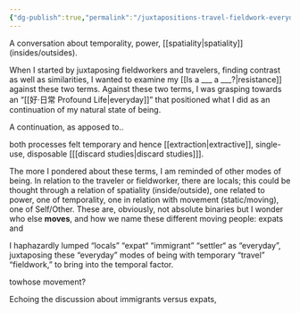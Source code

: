 ```yaml
---
{"dg-publish":true,"permalink":"/juxtapositions-travel-fieldwork-everyday-life/"}
---
```


A conversation about temporality, power, [[spatiality\|spatiality]] (insides/outsides).

When I started by juxtaposing fieldworkers and travelers, finding contrast as well as similarities, I wanted to examine my [[Is a ___ a ___?\|resistance]] against these two terms. Against these two terms, I was grasping towards an “[[好·日常 Profound Life\|everyday]]” that positioned what I did as an continuation of my natural state of being. 

A continuation, as apposed to..

both processes felt temporary and hence [[extraction\|extractive]], single-use, disposable \[[[discard studies\|discard studies]]\]. 

The more I pondered about these terms, I am reminded of other modes of being. In relation to the traveler or fieldworker, there are locals; this could be thought through a relation of spatiality (inside/outside), one related to power, one of temporality, one in relation with movement (static/moving), one of Self/Other. These are, obviously, not absolute binaries but  I wonder who else **moves**, and how we name these different moving people: expats and

I haphazardly lumped “locals” “expat“ “immigrant” “settler“ as “everyday”, juxtaposing these “everyday” modes of being with temporary  “travel” “fieldwork,” to bring into the temporal factor. 

towhose movement? 

Echoing the discussion about immigrants versus expats, 